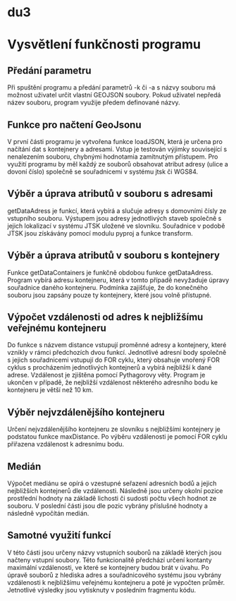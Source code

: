 # du3

# Vysvětlení funkčnosti programu

## Předání parametru
Při spuštění programu a předání parametrů -k či -a s názvy souboru má možnost uživatel určit vlastní GEOJSON soubory. Pokud uživatel nepředá název souboru, program využije předem definované názvy. 

## Funkce pro načtení GeoJsonu
V první části programu je vytvořena funkce loadJSON, která je určena pro načítání dat s kontejnery a adresami. Vstup je testován výjimky související s nenalezením souboru, chybnými hodnotamia zamítnutým přístupem. Pro využití programu by měl každý ze souborů obsahovat atribut adresy (ulice a dovoní číslo) společně se souřadnicemi v systému jtsk či WGS84.

## Výběr a úprava atributů v souboru s adresami
getDataAdress je funkcí, která vybírá a slučuje adresy s domovními čísly ze vstupního souboru. Výstupem jsou adresy jednotlivých staveb společně s jejich lokalizací v systému JTSK uložené ve slovníku. Souřadnice v podobě JTSK jsou získávány pomocí modulu pyproj a funkce transform.

## Výběr a úprava atributů v souboru s kontejnery
Funkce getDataContainers je funkčně obdobou funkce getDataAdress. Program vybírá adresu kontejneru, která v tomto případě nevyžaduje úpravy souřadnice daného kontejneru. Podmínka zajišťuje, že do konečného souboru jsou zapsány pouze ty kontejnery, které jsou volně přístupné.

## Výpočet vzdálenosti od adres k nejbližšímu veřejnému kontejneru
Do funkce s názvem distance vstupují proměnné adresy a kontejnery, které vznikly v rámci předchozích dvou funkcí. Jednotlivé adresní body společně s jejich souřadnicemi vstupují do FOR cyklu, který obsahuje vnořený FOR cyklus s procházením jednotlivých kontejnerů a vybírá nejbližší k dané adrese. Vzdálenost je zjištěna pomocí Pythagorovy věty. Program je ukončen v případě, že nejbližší vzdálenost některého adresního bodu ke kontejneru je větší než 10 km.

## Výběr nejvzdálenějšího kontejneru
Určení nejvzdálenějšího kontejneru ze slovníku s nejbližšími kontejnery je podstatou funkce maxDistance. Po výběru vzdálenosti je pomocí FOR cyklu přiřazena vzdálenost k adresnímu bodu.

## Medián
Výpočet mediánu se opírá o vzestupné seřazení adresních bodů a jejich nejbližších kontejnerů dle vzdálenosti. Následně jsou určeny okolní pozice prostřední hodnoty na základě lichosti či sudosti počtu všech hodnot ze souboru. V poslední části jsou dle pozic vybrány příslušné hodnoty a následně vypočítán medián.

## Samotné využití funkcí
V této části jsou určeny názvy vstupních souborů na základě kterých jsou načteny vstupní soubory. Této funkcionalitě předchází určení kontanty maximální vzdálenosti, ve které se kontejnery budou brát v úvahu. Po úpravě souborů z hlediska adres a souřadnicového systému jsou vybrány vzdálenosti k nejbližšímu veřejnému kontejneru a poté je vypočten průměr. Jetnotlivé výsledky jsou vytisknuty v posledním fragmentu kódu.


